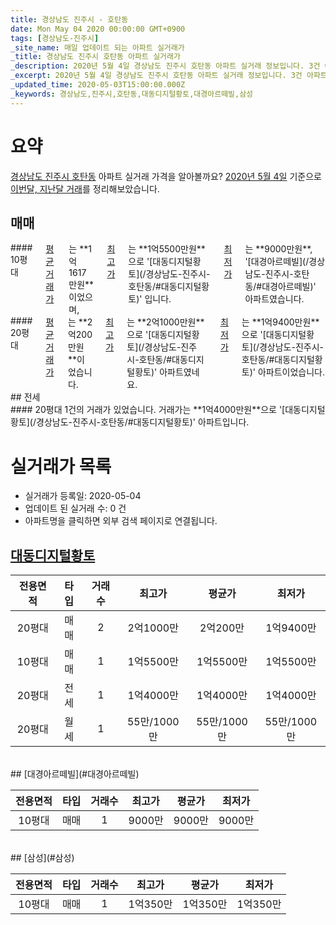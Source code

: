 ```yaml
---
title: 경상남도 진주시 - 호탄동
date: Mon May 04 2020 00:00:00 GMT+0900
tags: [경상남도-진주시]
_site_name: 매일 업데이트 되는 아파트 실거래가
_title: 경상남도 진주시 호탄동 아파트 실거래가
_description: 2020년 5월 4일 경상남도 진주시 호탄동 아파트 실거래 정보입니다. 3건 아파트 정보가 있습니다.
_excerpt: 2020년 5월 4일 경상남도 진주시 호탄동 아파트 실거래 정보입니다. 3건 아파트 정보가 있습니다.
_updated_time: 2020-05-03T15:00:00.000Z
_keywords: 경상남도,진주시,호탄동,대동디지털황토,대경아르떼빌,삼성
---
```





# 요약
<ins>경상남도 진주시 호탄동</ins> 아파트 실거래 가격을 알아볼까요? <ins>2020년 5월 4일</ins> 기준으로 <ins>이번달, 지난달 거래</ins>를 정리해보았습니다.

## 매매
<div class="container">
<div class="six columns" markdown="1">
#### 10평대
<ins>평균 거래가</ins>는 **1억1617만원**이었으며, <ins>최고가</ins>는 **1억5500만원**으로 '[대동디지털황토](/경상남도-진주시-호탄동/#대동디지털황토)' 입니다. <ins>최저가</ins>는 **9000만원**, '[대경아르떼빌](/경상남도-진주시-호탄동/#대경아르떼빌)' 아파트였습니다.
</div>
<div class="six columns" markdown="1">
#### 20평대
<ins>평균 거래가</ins>는 **2억200만원**이었습니다. <ins>최고가</ins>는 **2억1000만원**으로 '[대동디지털황토](/경상남도-진주시-호탄동/#대동디지털황토)' 아파트였네요. <ins>최저가</ins>는 **1억9400만원**으로 '[대동디지털황토](/경상남도-진주시-호탄동/#대동디지털황토)' 아파트이었습니다.
</div>
</div>
## 전세
<div class="container">
<div class="twelve columns" markdown="1">
#### 20평대
1건의 거래가 있었습니다. 거래가는 **1억4000만원**으로 '[대동디지털황토](/경상남도-진주시-호탄동/#대동디지털황토)' 아파트입니다.
</div>
</div>



# 실거래가 목록
- 실거래가 등록일: 2020-05-04
- 업데이트 된 실거래 수: 0 건
- 아파트명을 클릭하면 외부 검색 페이지로 연결됩니다.

## [대동디지털황토](#대동디지털황토)

|전용면적|타입|거래수|최고가|평균가|최저가|
|:---:|:---:|:---:|:---:|:---:|:---:|
|20평대|<span class="deal-type-1">매매</span>|2|2억1000만|2억200만|1억9400만|
|10평대|<span class="deal-type-1">매매</span>|1|1억5500만|1억5500만|1억5500만|
|20평대|<span class="deal-type-2">전세</span>|1|1억4000만|1억4000만|1억4000만|
|20평대|<span class="deal-type-3">월세</span>|1|55만/1000만|55만/1000만|55만/1000만|

<br/>
## [대경아르떼빌](#대경아르떼빌)

|전용면적|타입|거래수|최고가|평균가|최저가|
|:---:|:---:|:---:|:---:|:---:|:---:|
|10평대|<span class="deal-type-1">매매</span>|1|9000만|9000만|9000만|

<br/>
## [삼성](#삼성)

|전용면적|타입|거래수|최고가|평균가|최저가|
|:---:|:---:|:---:|:---:|:---:|:---:|
|10평대|<span class="deal-type-1">매매</span>|1|1억350만|1억350만|1억350만|

<br/>



